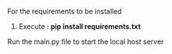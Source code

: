 For the requirements to be installed 
1) Execute : **pip install requirements.txt**

Run the main.py file to start the local host server
